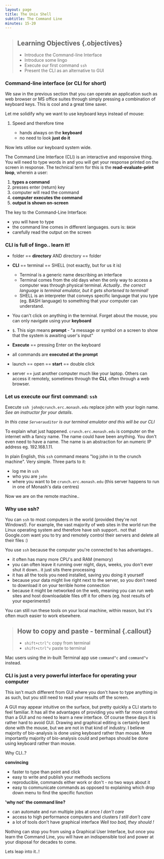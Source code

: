 ```yaml
---
layout: page
title: The Unix Shell
subtitle: The Command Line
minutes: 15-20
---
```

> ## Learning Objectives {.objectives}
>
> *   Introduce the Command-line Interface
> *   Introduce some lingo
> *   Execute our first command `ssh`
> *   Present the CLI as an alternative to GUI

### Command-line interface (or CLI for short)

We saw in the previous section that you can operate an application such as web browser or MS office suites through 
simply pressing a combination of keyboard keys. This is cool and a great time saver.

Let me solidify why we want to use keyboard keys instead of mouse:

1. Speed and therefore time

   * hands always on the __keyboard__
   * no need to look __just do it__

Now lets utilise our keyboard system wide. 

The Command Line Interface (CLI) is an interactive and responsive thing. You will need to type words in and you will get
your response printed on the screen in response. The technical term for this is the **read-evaluate-print loop**, wherein a user:

1. __types a command__
2. presses enter (return) key
3. computer will read the command
4. __computer executes the command__
5. __output is shown on-screen__

The key to the Command-Line Interface:

- you will have to type
- the command line comes in different languages. ours is: `BASH`
- carefully read the output on the screen

### CLI is full of lingo.. learn it!

- folder == __directory__ AND directory == folder

- __CLI__ == terminal == SHELL (not exactly, but for us it is)
  - Terminal is a generic name describing an interface
  - Terminal comes from the old days when the only way to access a computer was through physical terminal.
    _Actually.. the correct language is terminal emulator, but it gets shortened to terminal!_
  - SHELL is an interpreter that conveys specific language that you type (eg. BASH language) to something that your computer
    can understand.
- You can't click on anything in the terminal. Forget about the mouse, you can only navigate using your __keyboard__
- `$`. This sign means __prompt__ - "a message or symbol on a screen to show that the system is awaiting user's input"
- __Execute__ == pressing Enter on the keyboard
- all commands are __executed at the prompt__
- launch == open == __start__ == double click
- server == just another computer much like your laptop. Others can access it remotely, sometimes through the __CLI__, often through a web browser.

### Let us execute our first command: `ssh`

Execute `ssh john@crunch.erc.monash.edu` replace john with your login name. _See an instructor for your details_.

_In this case `Serverauditor` is our terminal emulator and this will be our CLI_

To explain what just happened. `crunch.erc.monash.edu` is computer on the internet with a fancy name. The name could have been
anything. You don't even need to have a name. The name is an abstraction for an numeric IP address eg. 192.168.1.11.

In plain English, this `ssh` command means "log john in to the crunch machine". Very simple. Three parts to it: 

- log me in `ssh`
- who you are `john`
- where you want to be `crunch.erc.monash.edu` (this server happens to run in one of Monash's data centres)

Now we are on the remote machine..

### Why use ssh?
You can `ssh` to most computers in the world (provided they're not Windows!). For example, the vast majority of web sites in the world run the Linux operating system and therefore have ssh support.. not that Google.com want you to try and remotely control their servers and delete all their files :)

You use `ssh` because the computer you're connected to has advantages..

- it often has many more CPU's and RAM (memory)
- you can often leave it running over night, days, weeks, you don't ever shut it down.. it just sits there processing
- it has all the tools you need installed, saving you doing it yourself
- because your data might live right next to the server, so you don't need to download it on your terrible home connection
- because it might be networked on the web, meaning you can run web sites and host downloadable files off it for others (eg. host results of your experiments!)

You can still run these tools on your local machine, within reason, but it's often much easier to work elsewhere.

> ## How to copy and paste - terminal {.callout}
> - `shift+ctrl^c` copy from terminal
> - `shift+ctrl^v` paste to terminal

Mac users using the in-built Terminal app use `command^c` and `command^v` instead.

### CLI is just a very powerful interface for operating your computer

This isn't much different from GUI where you don't have to type anything in as such, but you still need to
read your results off the screen.

A GUI may appear intuitive on the surface, but pretty quickly a CLI starts to feel familiar. It has all the advantages of providing you with far more control than a GUI and no need to learn a new interface. Of course these days it is rather hard to avoid GUI. Drawing and graphical editing is certainly best done with the mouse, but we are
not in that kind of industry. I believe majority of bio-analysis is done using keyboard rather than mouse. 
More importantly majority of bio-analysis could and perhaps should be done using keyboard rather than mouse.

Why CLI..?

__convincing__

- faster to type than point and click
- easy to write and publish your methods sections
- reproducible, commands either work or don't - no two ways about it
- easy to communicate commands as opposed to explaining which drop down menu to find the specific function

__'why not' the command line?__

- can automate and run multiple jobs at once  _I don't care_
- access to high performance computers and clusters _I still don't care_
- a lot of tools don't have graphical interface _Well too bad, they should !_

Nothing can stop you from using a Graphical User Interface, but once you learn the Command Line, you will have an indispensible tool and power at your disposal for decades to come.

Lets leap into it..!
